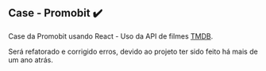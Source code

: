 ## Case - Promobit ✔️

Case da Promobit usando React - Uso da API de filmes [TMDB](https://developers.themoviedb.org/3/getting-started/introduction).

Será refatorado e corrigido erros, devido ao projeto ter sido feito há mais de um ano atrás.
